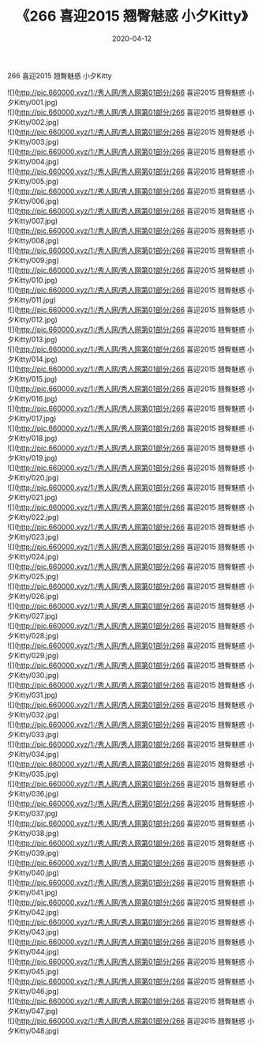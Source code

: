 ﻿---
layout: post
title:  《266 喜迎2015 翘臀魅惑 小夕Kitty》
date:   2020-04-12
img: http://pic.660000.xyz/1:/秀人网/秀人网第01部分/266 喜迎2015 翘臀魅惑 小夕Kitty/000.jpg
categories: [美女, 清纯, 唯美]
---

266 喜迎2015 翘臀魅惑 小夕Kitty

  ![](http://pic.660000.xyz/1:/秀人网/秀人网第01部分/266 喜迎2015 翘臀魅惑 小夕Kitty/001.jpg) <br> ![](http://pic.660000.xyz/1:/秀人网/秀人网第01部分/266 喜迎2015 翘臀魅惑 小夕Kitty/002.jpg) <br> ![](http://pic.660000.xyz/1:/秀人网/秀人网第01部分/266 喜迎2015 翘臀魅惑 小夕Kitty/003.jpg) <br> ![](http://pic.660000.xyz/1:/秀人网/秀人网第01部分/266 喜迎2015 翘臀魅惑 小夕Kitty/004.jpg) <br> ![](http://pic.660000.xyz/1:/秀人网/秀人网第01部分/266 喜迎2015 翘臀魅惑 小夕Kitty/005.jpg) <br> ![](http://pic.660000.xyz/1:/秀人网/秀人网第01部分/266 喜迎2015 翘臀魅惑 小夕Kitty/006.jpg) <br> ![](http://pic.660000.xyz/1:/秀人网/秀人网第01部分/266 喜迎2015 翘臀魅惑 小夕Kitty/007.jpg) <br> ![](http://pic.660000.xyz/1:/秀人网/秀人网第01部分/266 喜迎2015 翘臀魅惑 小夕Kitty/008.jpg) <br> ![](http://pic.660000.xyz/1:/秀人网/秀人网第01部分/266 喜迎2015 翘臀魅惑 小夕Kitty/009.jpg) <br> ![](http://pic.660000.xyz/1:/秀人网/秀人网第01部分/266 喜迎2015 翘臀魅惑 小夕Kitty/010.jpg) <br> ![](http://pic.660000.xyz/1:/秀人网/秀人网第01部分/266 喜迎2015 翘臀魅惑 小夕Kitty/011.jpg) <br> ![](http://pic.660000.xyz/1:/秀人网/秀人网第01部分/266 喜迎2015 翘臀魅惑 小夕Kitty/012.jpg) <br> ![](http://pic.660000.xyz/1:/秀人网/秀人网第01部分/266 喜迎2015 翘臀魅惑 小夕Kitty/013.jpg) <br> ![](http://pic.660000.xyz/1:/秀人网/秀人网第01部分/266 喜迎2015 翘臀魅惑 小夕Kitty/014.jpg) <br> ![](http://pic.660000.xyz/1:/秀人网/秀人网第01部分/266 喜迎2015 翘臀魅惑 小夕Kitty/015.jpg) <br> ![](http://pic.660000.xyz/1:/秀人网/秀人网第01部分/266 喜迎2015 翘臀魅惑 小夕Kitty/016.jpg) <br> ![](http://pic.660000.xyz/1:/秀人网/秀人网第01部分/266 喜迎2015 翘臀魅惑 小夕Kitty/017.jpg) <br> ![](http://pic.660000.xyz/1:/秀人网/秀人网第01部分/266 喜迎2015 翘臀魅惑 小夕Kitty/018.jpg) <br> ![](http://pic.660000.xyz/1:/秀人网/秀人网第01部分/266 喜迎2015 翘臀魅惑 小夕Kitty/019.jpg) <br> ![](http://pic.660000.xyz/1:/秀人网/秀人网第01部分/266 喜迎2015 翘臀魅惑 小夕Kitty/020.jpg) <br> ![](http://pic.660000.xyz/1:/秀人网/秀人网第01部分/266 喜迎2015 翘臀魅惑 小夕Kitty/021.jpg) <br> ![](http://pic.660000.xyz/1:/秀人网/秀人网第01部分/266 喜迎2015 翘臀魅惑 小夕Kitty/022.jpg) <br> ![](http://pic.660000.xyz/1:/秀人网/秀人网第01部分/266 喜迎2015 翘臀魅惑 小夕Kitty/023.jpg) <br> ![](http://pic.660000.xyz/1:/秀人网/秀人网第01部分/266 喜迎2015 翘臀魅惑 小夕Kitty/024.jpg) <br> ![](http://pic.660000.xyz/1:/秀人网/秀人网第01部分/266 喜迎2015 翘臀魅惑 小夕Kitty/025.jpg) <br> ![](http://pic.660000.xyz/1:/秀人网/秀人网第01部分/266 喜迎2015 翘臀魅惑 小夕Kitty/026.jpg) <br> ![](http://pic.660000.xyz/1:/秀人网/秀人网第01部分/266 喜迎2015 翘臀魅惑 小夕Kitty/027.jpg) <br> ![](http://pic.660000.xyz/1:/秀人网/秀人网第01部分/266 喜迎2015 翘臀魅惑 小夕Kitty/028.jpg) <br> ![](http://pic.660000.xyz/1:/秀人网/秀人网第01部分/266 喜迎2015 翘臀魅惑 小夕Kitty/029.jpg) <br> ![](http://pic.660000.xyz/1:/秀人网/秀人网第01部分/266 喜迎2015 翘臀魅惑 小夕Kitty/030.jpg) <br> ![](http://pic.660000.xyz/1:/秀人网/秀人网第01部分/266 喜迎2015 翘臀魅惑 小夕Kitty/031.jpg) <br> ![](http://pic.660000.xyz/1:/秀人网/秀人网第01部分/266 喜迎2015 翘臀魅惑 小夕Kitty/032.jpg) <br> ![](http://pic.660000.xyz/1:/秀人网/秀人网第01部分/266 喜迎2015 翘臀魅惑 小夕Kitty/033.jpg) <br> ![](http://pic.660000.xyz/1:/秀人网/秀人网第01部分/266 喜迎2015 翘臀魅惑 小夕Kitty/034.jpg) <br> ![](http://pic.660000.xyz/1:/秀人网/秀人网第01部分/266 喜迎2015 翘臀魅惑 小夕Kitty/035.jpg) <br> ![](http://pic.660000.xyz/1:/秀人网/秀人网第01部分/266 喜迎2015 翘臀魅惑 小夕Kitty/036.jpg) <br> ![](http://pic.660000.xyz/1:/秀人网/秀人网第01部分/266 喜迎2015 翘臀魅惑 小夕Kitty/037.jpg) <br> ![](http://pic.660000.xyz/1:/秀人网/秀人网第01部分/266 喜迎2015 翘臀魅惑 小夕Kitty/038.jpg) <br> ![](http://pic.660000.xyz/1:/秀人网/秀人网第01部分/266 喜迎2015 翘臀魅惑 小夕Kitty/039.jpg) <br> ![](http://pic.660000.xyz/1:/秀人网/秀人网第01部分/266 喜迎2015 翘臀魅惑 小夕Kitty/040.jpg) <br> ![](http://pic.660000.xyz/1:/秀人网/秀人网第01部分/266 喜迎2015 翘臀魅惑 小夕Kitty/041.jpg) <br> ![](http://pic.660000.xyz/1:/秀人网/秀人网第01部分/266 喜迎2015 翘臀魅惑 小夕Kitty/042.jpg) <br> ![](http://pic.660000.xyz/1:/秀人网/秀人网第01部分/266 喜迎2015 翘臀魅惑 小夕Kitty/043.jpg) <br> ![](http://pic.660000.xyz/1:/秀人网/秀人网第01部分/266 喜迎2015 翘臀魅惑 小夕Kitty/044.jpg) <br> ![](http://pic.660000.xyz/1:/秀人网/秀人网第01部分/266 喜迎2015 翘臀魅惑 小夕Kitty/045.jpg) <br> ![](http://pic.660000.xyz/1:/秀人网/秀人网第01部分/266 喜迎2015 翘臀魅惑 小夕Kitty/046.jpg) <br> ![](http://pic.660000.xyz/1:/秀人网/秀人网第01部分/266 喜迎2015 翘臀魅惑 小夕Kitty/047.jpg) <br> ![](http://pic.660000.xyz/1:/秀人网/秀人网第01部分/266 喜迎2015 翘臀魅惑 小夕Kitty/048.jpg) <br>